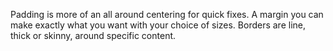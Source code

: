 Padding is more of an all around centering for quick fixes. A margin you can make exactly what you want with your choice of sizes. Borders are line, thick or skinny, around specific content.
